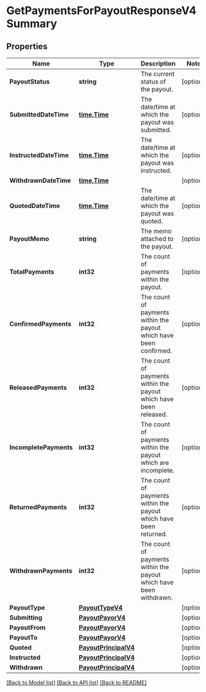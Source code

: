 # GetPaymentsForPayoutResponseV4Summary

## Properties

Name | Type | Description | Notes
------------ | ------------- | ------------- | -------------
**PayoutStatus** | **string** | The current status of the payout. | [optional] 
**SubmittedDateTime** | [**time.Time**](time.Time.md) | The date/time at which the payout was submitted. | [optional] 
**InstructedDateTime** | [**time.Time**](time.Time.md) | The date/time at which the payout was instructed. | [optional] 
**WithdrawnDateTime** | [**time.Time**](time.Time.md) |  | [optional] 
**QuotedDateTime** | [**time.Time**](time.Time.md) | The date/time at which the payout was quoted. | [optional] 
**PayoutMemo** | **string** | The memo attached to the payout. | [optional] 
**TotalPayments** | **int32** | The count of payments within the payout. | [optional] 
**ConfirmedPayments** | **int32** | The count of payments within the payout which have been confirmed. | [optional] 
**ReleasedPayments** | **int32** | The count of payments within the payout which have been released. | [optional] 
**IncompletePayments** | **int32** | The count of payments within the payout which are incomplete. | [optional] 
**ReturnedPayments** | **int32** | The count of payments within the payout which have been returned. | [optional] 
**WithdrawnPayments** | **int32** | The count of payments within the payout which have been withdrawn. | [optional] 
**PayoutType** | [**PayoutTypeV4**](PayoutTypeV4.md) |  | [optional] 
**Submitting** | [**PayoutPayorV4**](PayoutPayorV4.md) |  | [optional] 
**PayoutFrom** | [**PayoutPayorV4**](PayoutPayorV4.md) |  | [optional] 
**PayoutTo** | [**PayoutPayorV4**](PayoutPayorV4.md) |  | [optional] 
**Quoted** | [**PayoutPrincipalV4**](PayoutPrincipalV4.md) |  | [optional] 
**Instructed** | [**PayoutPrincipalV4**](PayoutPrincipalV4.md) |  | [optional] 
**Withdrawn** | [**PayoutPrincipalV4**](PayoutPrincipalV4.md) |  | [optional] 

[[Back to Model list]](../README.md#documentation-for-models) [[Back to API list]](../README.md#documentation-for-api-endpoints) [[Back to README]](../README.md)


